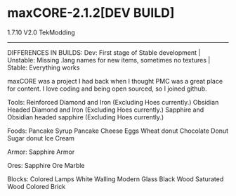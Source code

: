 maxCORE-2.1.2[DEV BUILD]
===========

1.7.10
V2.0
TekModding

------------------------------------------------------------------
DIFFERENCES IN BUILDS:
Dev: First stage of Stable development | Unstable: Missing .lang names for new items, sometimes no textures | Stable: Everything works



maxCORE was a project I had back when I thought PMC was a great place for content. I love coding and being open sourced, so I joined github. 

Tools:
Reinforced Diamond and Iron (Excluding Hoes currently.)
Obsidian Headed Diamond and Iron (Excluding Hoes currently.)
Sapphire and Obsidian headed sapphire (Excluding Hoes currently.)

Foods:
Pancake
Syrup Pancake
Cheese
Eggs
Wheat donut
Chocolate Donut
Sugar donut
Ice Cream

Armor:
Sapphire Armor

Ores:
Sapphire Ore
Marble

Blocks:
Colored Lamps
White Walling
Modern Glass
Black Wood
Saturated Wood
Colored Brick
